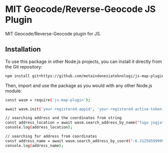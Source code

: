 # MIT Geocode/Reverse-Geocode JS Plugin

MIT Geocode/Reverse-Geocode plugin for JS.

## Installation

To use this package in other Node.js projects, you can install it directly from the Git repository:

```sh
npm install git+https://github.com/metaindonesiateknologi/js-map-plugin.git
```

Then, import and use the package as you would with any other Node.js module:

```sh
const wasm = require('js-map-plugin');

await wasm.init('your-registered-appid', 'your-registered-active-token');

// searching address and the coordinates from string
const address_location = await wasm.search_address_by_name("tugu jogja");
console.log(address_location);

// searching for address from coordinates
const address_name = await wasm.search_address_by_coord("-6.3125659999999995", "106.8620154");
console.log(address_name);
```
